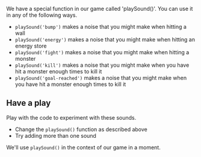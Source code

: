 We have a special function in our game called 'playSound()'. You can use it in any of the following ways.

- `playSound('bump')` makes a noise that you might make when hitting a wall
- `playSound('energy')` makes a noise that you might make when hitting an energy store
- `playSound('fight')` makes a noise that you might make when hitting a monster
- `playSound('kill')` makes a noise that you might make when you have hit a monster enough times to kill it
- `playSound('goal-reached')` makes a noise that you might make when you have hit a monster enough times to kill it

## Have a play
Play with the code to experiment with these sounds. 

- Change the `playSound()` function as described above
- Try adding more than one sound


We'll use `playSound()` in the context of our game in a moment.

